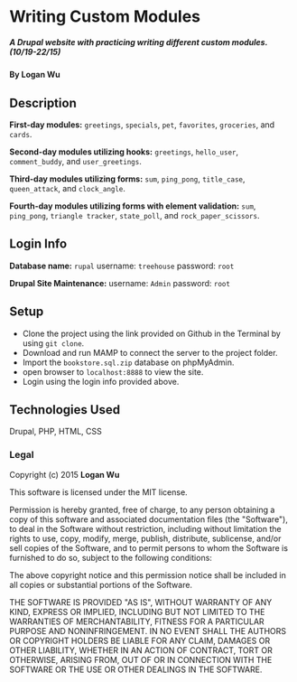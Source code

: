 # Writing Custom Modules

##### A Drupal website with practicing writing different custom modules. (10/19-22/15)

#### By Logan Wu

## Description
**First-day modules:** ```greetings```, ```specials```, ```pet```, ```favorites```, ```groceries```, and ```cards```.

**Second-day modules utilizing hooks:** ```greetings```, ```hello_user```, ```comment_buddy```, and ```user_greetings```.

**Third-day modules utilizing forms:** ```sum```, ```ping_pong```, ```title_case```, ```queen_attack```, and ```clock_angle```.

**Fourth-day modules utilizing forms with element validation:** ```sum```, ```ping_pong```, ```triangle tracker```, ```state_poll```, and ```rock_paper_scissors```.

Login Info
----------
**Database name:** ```rupal```
username: ```treehouse```
password: ```root```

**Drupal Site Maintenance:**
username: ```Admin```
password: ```root```


## Setup
* Clone the project using the link provided on Github in the Terminal by using ```git clone```.
* Download and run MAMP to connect the server to the project folder.
* Import the ```bookstore.sql.zip``` database on phpMyAdmin.
* open browser to ```localhost:8888``` to view the site.
* Login using the login info provided above.

## Technologies Used

Drupal, PHP, HTML, CSS

### Legal

Copyright (c) 2015 **Logan Wu**

This software is licensed under the MIT license.

Permission is hereby granted, free of charge, to any person obtaining a copy
of this software and associated documentation files (the "Software"), to deal
in the Software without restriction, including without limitation the rights
to use, copy, modify, merge, publish, distribute, sublicense, and/or sell
copies of the Software, and to permit persons to whom the Software is
furnished to do so, subject to the following conditions:

The above copyright notice and this permission notice shall be included in
all copies or substantial portions of the Software.

THE SOFTWARE IS PROVIDED "AS IS", WITHOUT WARRANTY OF ANY KIND, EXPRESS OR
IMPLIED, INCLUDING BUT NOT LIMITED TO THE WARRANTIES OF MERCHANTABILITY,
FITNESS FOR A PARTICULAR PURPOSE AND NONINFRINGEMENT. IN NO EVENT SHALL THE
AUTHORS OR COPYRIGHT HOLDERS BE LIABLE FOR ANY CLAIM, DAMAGES OR OTHER
LIABILITY, WHETHER IN AN ACTION OF CONTRACT, TORT OR OTHERWISE, ARISING FROM,
OUT OF OR IN CONNECTION WITH THE SOFTWARE OR THE USE OR OTHER DEALINGS IN
THE SOFTWARE.
